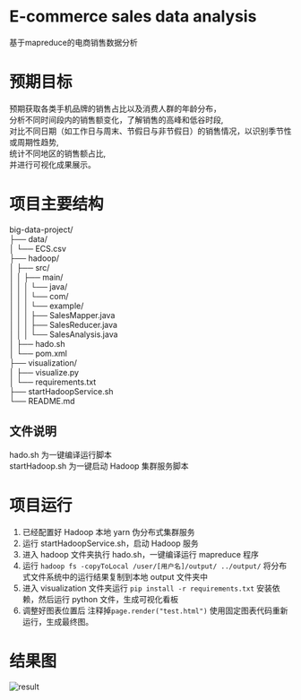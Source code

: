 # E-commerce sales data analysis

基于mapreduce的电商销售数据分析

# 预期目标

预期获取各类手机品牌的销售占比以及消费人群的年龄分布，  
分析不同时间段内的销售额变化，了解销售的高峰和低谷时段,  
对比不同日期（如工作日与周末、节假日与非节假日）的销售情况，以识别季节性或周期性趋势,  
统计不同地区的销售额占比,  
并进行可视化成果展示。  

# 项目主要结构

big-data-project/  
├── data/  
│   └── ECS.csv  
├── hadoop/  
│   ├── src/  
│   │   ├── main/  
│   │   │   └── java/  
│   │   │       └── com/  
│   │   │           └── example/  
│   │   │               ├── SalesMapper.java  
│   │   │               ├── SalesReducer.java  
│   │   │               └── SalesAnalysis.java  
│   ├── hado.sh  
│   └── pom.xml  
├── visualization/  
│   ├── visualize.py  
│   └── requirements.txt  
├── startHadoopService.sh  
└── README.md  

## 文件说明

hado.sh 为一键编译运行脚本  
startHadoop.sh 为一键启动 Hadoop 集群服务脚本  

# 项目运行

1. 已经配置好 Hadoop 本地 yarn 伪分布式集群服务
2. 运行 startHadoopService.sh，启动 Hadoop 服务
3. 进入 hadoop 文件夹执行 hado.sh，一键编译运行 mapreduce 程序
4. 运行 `hadoop fs -copyToLocal /user/[用户名]/output/ ../output/` 将分布式文件系统中的运行结果复制到本地 output 文件夹中
5. 进入 visualization 文件夹运行 `pip install -r requirements.txt` 安装依赖，然后运行 python 文件，生成可视化看板
6. 调整好图表位置后 注释掉`page.render("test.html")` 使用固定图表代码重新运行，生成最终图。

# 结果图

![result](https://github.com/user-attachments/assets/4cf45897-35fc-495e-ae5f-8ffaa98c05ec)
